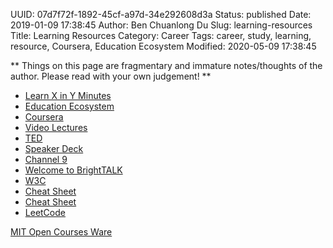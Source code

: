 UUID: 07d7f72f-1892-45cf-a97d-34e292608d3a
Status: published
Date: 2019-01-09 17:38:45
Author: Ben Chuanlong Du
Slug: learning-resources
Title: Learning Resources
Category: Career
Tags: career, study, learning, resource, Coursera, Education Ecosystem
Modified: 2020-05-09 17:38:45

**
Things on this page are
fragmentary and immature notes/thoughts of the author.
Please read with your own judgement!
**

- [Learn X in Y Minutes](https://learnxinyminutes.com/)
- [Education Ecosystem](https://www.education-ecosystem.com/)
- [Coursera](https://www.coursera.org/course/)
- [Video Lectures](http://videolectures.net/)
- [TED](http://www.ted.com/talks)
- [Speaker Deck](https://speakerdeck.com/)
- [Channel 9](http://channel9.msdn.com/)
- [Welcome to BrightTALK](https://www.brighttalk.com/mybrighttalk)
- [W3C](http://www.w3schools.com/)
- [Cheat Sheet](http://www.cheatography.com/)
- [Cheat Sheet](http://www.addedbytes.com/cheat-sheets/)
- [LeetCode](http://leetcode.com/)


[MIT Open Courses Ware](https://ocw.mit.edu/index.htm)